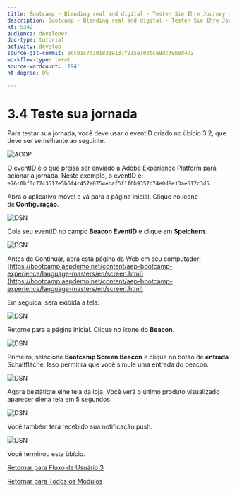 ```yaml
---
title: Bootcamp - Blending real and digital - Testen Sie Ihre Journey - Brasilien
description: Bootcamp - Blending real and digital - Testen Sie Ihre Journey - Brasilien
kt: 5342
audience: developer
doc-type: tutorial
activity: develop
source-git-commit: 9cc01c7d3018319137f915e103bce9dc39b0d472
workflow-type: tm+mt
source-wordcount: '194'
ht-degree: 0%

---
```


# 3.4 Teste sua jornada

Para testar sua jornada, você deve usar o eventID criado no übício 3.2, que deve ser semelhante ao seguinte.

![ACOP](./images/payloadeventID.png)

O eventID é o que preisa ser enviado à Adobe Experience Platform para acionar a jornada. Neste exemplo, o eventID é:
`e76c0bf0c77c3517e5b6f4c457a0754ebaf5f1f6b9357d74e0d8e13ae517c3d5`.

Abra o aplicativo móvel e vá para a página inicial. Clique no ícone de **Configuração**.

![DSN](./images/appsett.png)

Cole seu eventID no campo **Beacon EventID** e clique em **Speichern**.

![DSN](./images/beacon1.png)

Antes de Continuar, abra esta página da Web em seu computador: [https://bootcamp.aepdemo.net/content/aep-bootcamp-experience/language-masters/en/screen.html](https://bootcamp.aepdemo.net/content/aep-bootcamp-experience/language-masters/en/screen.html)

Em seguida, será exibida a tela:

![DSN](./images/screen1.png)

Retorne para a página inicial. Clique no ícone do **Beacon**.

![DSN](./images/app23.png)

Primeiro, selecione **Bootcamp Screen Beacon** e clique no botão de **entrada** Schaltfläche. Isso permitirá que você simule uma entrada do beacon.

![DSN](./images/app21.png)

Agora bestätigte eine tela da loja. Você verá o último produto visualizado aparecer diena tela em 5 segundos.

![DSN](./images/beacon3.png)

Você também terá recebido sua notificação push.

![DSN](./images/beacon2.png)

Você terminou este übício.

[Retornar para Fluxo de Usuário 3](./uc3.md)

[Retornar para Todos os Módulos](../../overview.md)
